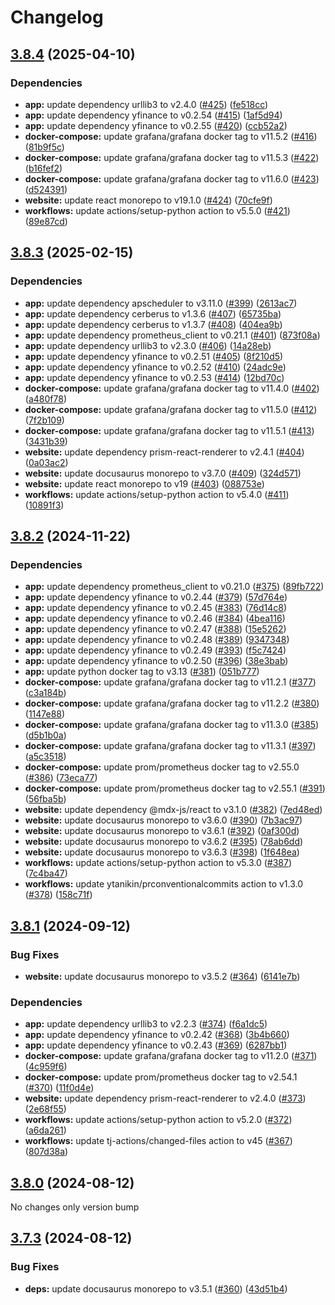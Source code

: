 # Changelog

## [3.8.4](https://github.com/pbrissaud/suivi-bourse/compare/v3.8.3...v3.8.4) (2025-04-10)


### Dependencies

* **app:** update dependency urllib3 to v2.4.0 ([#425](https://github.com/pbrissaud/suivi-bourse/issues/425)) ([fe518cc](https://github.com/pbrissaud/suivi-bourse/commit/fe518cc350f3e4f128234634261b34143cf41c91))
* **app:** update dependency yfinance to v0.2.54 ([#415](https://github.com/pbrissaud/suivi-bourse/issues/415)) ([1af5d94](https://github.com/pbrissaud/suivi-bourse/commit/1af5d945ec5710c9b7309d00e5925703fe643fd4))
* **app:** update dependency yfinance to v0.2.55 ([#420](https://github.com/pbrissaud/suivi-bourse/issues/420)) ([ccb52a2](https://github.com/pbrissaud/suivi-bourse/commit/ccb52a2244a3accfb669f811d27ac77ca9ccfe7e))
* **docker-compose:** update grafana/grafana docker tag to v11.5.2 ([#416](https://github.com/pbrissaud/suivi-bourse/issues/416)) ([81b9f5c](https://github.com/pbrissaud/suivi-bourse/commit/81b9f5c3f036600e135a5e12b012197a6ed527da))
* **docker-compose:** update grafana/grafana docker tag to v11.5.3 ([#422](https://github.com/pbrissaud/suivi-bourse/issues/422)) ([b16fef2](https://github.com/pbrissaud/suivi-bourse/commit/b16fef20deb2a9205b1b651f371d40dc55d69e6e))
* **docker-compose:** update grafana/grafana docker tag to v11.6.0 ([#423](https://github.com/pbrissaud/suivi-bourse/issues/423)) ([d524391](https://github.com/pbrissaud/suivi-bourse/commit/d524391778dd8ae47f6b1c56a4edd4dc7e76064b))
* **website:** update react monorepo to v19.1.0 ([#424](https://github.com/pbrissaud/suivi-bourse/issues/424)) ([70cfe9f](https://github.com/pbrissaud/suivi-bourse/commit/70cfe9fb3af75337127069671dec5a8d69fca33c))
* **workflows:** update actions/setup-python action to v5.5.0 ([#421](https://github.com/pbrissaud/suivi-bourse/issues/421)) ([89e87cd](https://github.com/pbrissaud/suivi-bourse/commit/89e87cd24143317d827bf36574b2fa65864a6c4c))

## [3.8.3](https://github.com/pbrissaud/suivi-bourse/compare/v3.8.2...v3.8.3) (2025-02-15)


### Dependencies

* **app:** update dependency apscheduler to v3.11.0 ([#399](https://github.com/pbrissaud/suivi-bourse/issues/399)) ([2613ac7](https://github.com/pbrissaud/suivi-bourse/commit/2613ac74678d467de909891d444e4a2c13b8861d))
* **app:** update dependency cerberus to v1.3.6 ([#407](https://github.com/pbrissaud/suivi-bourse/issues/407)) ([65735ba](https://github.com/pbrissaud/suivi-bourse/commit/65735ba89f12e09622cd9d79d18ba597c52cea2e))
* **app:** update dependency cerberus to v1.3.7 ([#408](https://github.com/pbrissaud/suivi-bourse/issues/408)) ([404ea9b](https://github.com/pbrissaud/suivi-bourse/commit/404ea9b1e9814fc4443217b4c3895301cbb2dcc9))
* **app:** update dependency prometheus_client to v0.21.1 ([#401](https://github.com/pbrissaud/suivi-bourse/issues/401)) ([873f08a](https://github.com/pbrissaud/suivi-bourse/commit/873f08a1c887dcff15b9f5a9b8cf6a4eac3aa011))
* **app:** update dependency urllib3 to v2.3.0 ([#406](https://github.com/pbrissaud/suivi-bourse/issues/406)) ([14a28eb](https://github.com/pbrissaud/suivi-bourse/commit/14a28eb424654315acaf2554bc92714dfe11c10b))
* **app:** update dependency yfinance to v0.2.51 ([#405](https://github.com/pbrissaud/suivi-bourse/issues/405)) ([8f210d5](https://github.com/pbrissaud/suivi-bourse/commit/8f210d5dc98c1995badae5d35377c49109278ac0))
* **app:** update dependency yfinance to v0.2.52 ([#410](https://github.com/pbrissaud/suivi-bourse/issues/410)) ([24adc9e](https://github.com/pbrissaud/suivi-bourse/commit/24adc9e976957b69fbdadac7abdb93fdd3357da0))
* **app:** update dependency yfinance to v0.2.53 ([#414](https://github.com/pbrissaud/suivi-bourse/issues/414)) ([12bd70c](https://github.com/pbrissaud/suivi-bourse/commit/12bd70c418a0f19e6831d6f0112c9973c057303b))
* **docker-compose:** update grafana/grafana docker tag to v11.4.0 ([#402](https://github.com/pbrissaud/suivi-bourse/issues/402)) ([a480f78](https://github.com/pbrissaud/suivi-bourse/commit/a480f78f09f9792b76e5c7e685f6e563bc41e136))
* **docker-compose:** update grafana/grafana docker tag to v11.5.0 ([#412](https://github.com/pbrissaud/suivi-bourse/issues/412)) ([7f2b109](https://github.com/pbrissaud/suivi-bourse/commit/7f2b109df436c427c39fe7de72878bb70362c17e))
* **docker-compose:** update grafana/grafana docker tag to v11.5.1 ([#413](https://github.com/pbrissaud/suivi-bourse/issues/413)) ([3431b39](https://github.com/pbrissaud/suivi-bourse/commit/3431b3995b4b7ca84828218ccf5926456c9a52df))
* **website:** update dependency prism-react-renderer to v2.4.1 ([#404](https://github.com/pbrissaud/suivi-bourse/issues/404)) ([0a03ac2](https://github.com/pbrissaud/suivi-bourse/commit/0a03ac2d3c57223f55081fa99b1dab8dd2e53f63))
* **website:** update docusaurus monorepo to v3.7.0 ([#409](https://github.com/pbrissaud/suivi-bourse/issues/409)) ([324d571](https://github.com/pbrissaud/suivi-bourse/commit/324d571756bc8548d424df10e32ae0b747609423))
* **website:** update react monorepo to v19 ([#403](https://github.com/pbrissaud/suivi-bourse/issues/403)) ([088753e](https://github.com/pbrissaud/suivi-bourse/commit/088753ef83ef133d83046754f3e45be7915b0319))
* **workflows:** update actions/setup-python action to v5.4.0 ([#411](https://github.com/pbrissaud/suivi-bourse/issues/411)) ([10891f3](https://github.com/pbrissaud/suivi-bourse/commit/10891f3a2ab16455c8da61cd07d72a34bd79b896))

## [3.8.2](https://github.com/pbrissaud/suivi-bourse/compare/v3.8.1...v3.8.2) (2024-11-22)


### Dependencies

* **app:** update dependency prometheus_client to v0.21.0 ([#375](https://github.com/pbrissaud/suivi-bourse/issues/375)) ([89fb722](https://github.com/pbrissaud/suivi-bourse/commit/89fb72261c52dfd3c1cb30b1ced0a6bdd9ec72f2))
* **app:** update dependency yfinance to v0.2.44 ([#379](https://github.com/pbrissaud/suivi-bourse/issues/379)) ([57d764e](https://github.com/pbrissaud/suivi-bourse/commit/57d764e8039db2234e1544f37176eb9128f9d697))
* **app:** update dependency yfinance to v0.2.45 ([#383](https://github.com/pbrissaud/suivi-bourse/issues/383)) ([76d14c8](https://github.com/pbrissaud/suivi-bourse/commit/76d14c8220fbfbd27be17b2152a1836af139c647))
* **app:** update dependency yfinance to v0.2.46 ([#384](https://github.com/pbrissaud/suivi-bourse/issues/384)) ([4bea116](https://github.com/pbrissaud/suivi-bourse/commit/4bea116bc33a730e11c17ebe69817a1d8cefd042))
* **app:** update dependency yfinance to v0.2.47 ([#388](https://github.com/pbrissaud/suivi-bourse/issues/388)) ([15e5262](https://github.com/pbrissaud/suivi-bourse/commit/15e5262c1d0f05848a20303eb5ea2ad617553e79))
* **app:** update dependency yfinance to v0.2.48 ([#389](https://github.com/pbrissaud/suivi-bourse/issues/389)) ([9347348](https://github.com/pbrissaud/suivi-bourse/commit/93473486e52a7fccc2b6ce4afe8460f2383f022b))
* **app:** update dependency yfinance to v0.2.49 ([#393](https://github.com/pbrissaud/suivi-bourse/issues/393)) ([f5c7424](https://github.com/pbrissaud/suivi-bourse/commit/f5c742492912bc0502d51dd6ed8186b0fb5c5d68))
* **app:** update dependency yfinance to v0.2.50 ([#396](https://github.com/pbrissaud/suivi-bourse/issues/396)) ([38e3bab](https://github.com/pbrissaud/suivi-bourse/commit/38e3bab22332213aaa60239c008678c6b9ea3872))
* **app:** update python docker tag to v3.13 ([#381](https://github.com/pbrissaud/suivi-bourse/issues/381)) ([051b777](https://github.com/pbrissaud/suivi-bourse/commit/051b77758444df2805337348fdffee154ef1e671))
* **docker-compose:** update grafana/grafana docker tag to v11.2.1 ([#377](https://github.com/pbrissaud/suivi-bourse/issues/377)) ([c3a184b](https://github.com/pbrissaud/suivi-bourse/commit/c3a184bb815d4aab242362345f7161533f8688e0))
* **docker-compose:** update grafana/grafana docker tag to v11.2.2 ([#380](https://github.com/pbrissaud/suivi-bourse/issues/380)) ([1147e88](https://github.com/pbrissaud/suivi-bourse/commit/1147e888069cf436a4d8fdc6ddf834e9d1ad722d))
* **docker-compose:** update grafana/grafana docker tag to v11.3.0 ([#385](https://github.com/pbrissaud/suivi-bourse/issues/385)) ([d5b1b0a](https://github.com/pbrissaud/suivi-bourse/commit/d5b1b0a238275ee8925875a6dec9f63826050f62))
* **docker-compose:** update grafana/grafana docker tag to v11.3.1 ([#397](https://github.com/pbrissaud/suivi-bourse/issues/397)) ([a5c3518](https://github.com/pbrissaud/suivi-bourse/commit/a5c3518a4f5dac44dc6c7595bcf9856b8f17759f))
* **docker-compose:** update prom/prometheus docker tag to v2.55.0 ([#386](https://github.com/pbrissaud/suivi-bourse/issues/386)) ([73eca77](https://github.com/pbrissaud/suivi-bourse/commit/73eca771796b96b89572bb36900afcb01e333994))
* **docker-compose:** update prom/prometheus docker tag to v2.55.1 ([#391](https://github.com/pbrissaud/suivi-bourse/issues/391)) ([56fba5b](https://github.com/pbrissaud/suivi-bourse/commit/56fba5b8b40d50abe232b9d20ffd9f75aed4ff59))
* **website:** update dependency @mdx-js/react to v3.1.0 ([#382](https://github.com/pbrissaud/suivi-bourse/issues/382)) ([7ed48ed](https://github.com/pbrissaud/suivi-bourse/commit/7ed48ed65bbea51addafed89e3c674159d4922f6))
* **website:** update docusaurus monorepo to v3.6.0 ([#390](https://github.com/pbrissaud/suivi-bourse/issues/390)) ([7b3ac97](https://github.com/pbrissaud/suivi-bourse/commit/7b3ac973b5fcb1f33543c37c334d512672d43223))
* **website:** update docusaurus monorepo to v3.6.1 ([#392](https://github.com/pbrissaud/suivi-bourse/issues/392)) ([0af300d](https://github.com/pbrissaud/suivi-bourse/commit/0af300d550910bcdce24454c645992e6b7a5e8ce))
* **website:** update docusaurus monorepo to v3.6.2 ([#395](https://github.com/pbrissaud/suivi-bourse/issues/395)) ([78ab6dd](https://github.com/pbrissaud/suivi-bourse/commit/78ab6ddfd0450f1596265438acbd21903466f88e))
* **website:** update docusaurus monorepo to v3.6.3 ([#398](https://github.com/pbrissaud/suivi-bourse/issues/398)) ([1f648ea](https://github.com/pbrissaud/suivi-bourse/commit/1f648eae4ff343168e69dbb629456c6159212c3a))
* **workflows:** update actions/setup-python action to v5.3.0 ([#387](https://github.com/pbrissaud/suivi-bourse/issues/387)) ([7c4ba47](https://github.com/pbrissaud/suivi-bourse/commit/7c4ba477c569c25d77ba0e3420e9facad9f7cc32))
* **workflows:** update ytanikin/prconventionalcommits action to v1.3.0 ([#378](https://github.com/pbrissaud/suivi-bourse/issues/378)) ([158c71f](https://github.com/pbrissaud/suivi-bourse/commit/158c71ff3fa757aa1629285b0e199207d9f962a1))

## [3.8.1](https://github.com/pbrissaud/suivi-bourse/compare/v3.8.0...v3.8.1) (2024-09-12)


### Bug Fixes

* **website:** update docusaurus monorepo to v3.5.2 ([#364](https://github.com/pbrissaud/suivi-bourse/issues/364)) ([6141e7b](https://github.com/pbrissaud/suivi-bourse/commit/6141e7b04e795854d60c075af7a468f7164b68ce))


### Dependencies

* **app:** update dependency urllib3 to v2.2.3 ([#374](https://github.com/pbrissaud/suivi-bourse/issues/374)) ([f6a1dc5](https://github.com/pbrissaud/suivi-bourse/commit/f6a1dc5f673abd4a588a5a41b0f27d6a4b67dea4))
* **app:** update dependency yfinance to v0.2.42 ([#368](https://github.com/pbrissaud/suivi-bourse/issues/368)) ([3b4b660](https://github.com/pbrissaud/suivi-bourse/commit/3b4b660b13318af42d089212a18ff41d12817b2c))
* **app:** update dependency yfinance to v0.2.43 ([#369](https://github.com/pbrissaud/suivi-bourse/issues/369)) ([6287bb1](https://github.com/pbrissaud/suivi-bourse/commit/6287bb1889cd12c866fa1a84a0768ce4bc946c21))
* **docker-compose:** update grafana/grafana docker tag to v11.2.0 ([#371](https://github.com/pbrissaud/suivi-bourse/issues/371)) ([4c959f6](https://github.com/pbrissaud/suivi-bourse/commit/4c959f6e4a5aa5f75335c0f9b9458fcaa06e1778))
* **docker-compose:** update prom/prometheus docker tag to v2.54.1 ([#370](https://github.com/pbrissaud/suivi-bourse/issues/370)) ([11f0d4e](https://github.com/pbrissaud/suivi-bourse/commit/11f0d4e3245346ae09c63f0b042f57c740755b70))
* **website:** update dependency prism-react-renderer to v2.4.0 ([#373](https://github.com/pbrissaud/suivi-bourse/issues/373)) ([2e68f55](https://github.com/pbrissaud/suivi-bourse/commit/2e68f559579bcb075874e3c22626e7c5b378a5b7))
* **workflows:** update actions/setup-python action to v5.2.0 ([#372](https://github.com/pbrissaud/suivi-bourse/issues/372)) ([a6da261](https://github.com/pbrissaud/suivi-bourse/commit/a6da2617826f50c1869371db5c11a4e14661f534))
* **workflows:** update tj-actions/changed-files action to v45 ([#367](https://github.com/pbrissaud/suivi-bourse/issues/367)) ([807d38a](https://github.com/pbrissaud/suivi-bourse/commit/807d38aa2b334ce8954ca525af1c89200ae791de))

## [3.8.0](https://github.com/pbrissaud/suivi-bourse/compare/v3.7.3...v3.8.0) (2024-08-12)

No changes only version bump

## [3.7.3](https://github.com/pbrissaud/suivi-bourse/compare/v3.7.2...v3.7.3) (2024-08-12)


### Bug Fixes

* **deps:** update docusaurus monorepo to v3.5.1 ([#360](https://github.com/pbrissaud/suivi-bourse/issues/360)) ([43d51b4](https://github.com/pbrissaud/suivi-bourse/commit/43d51b400906303eec51e3faa7760d42dc5e9cf5))
